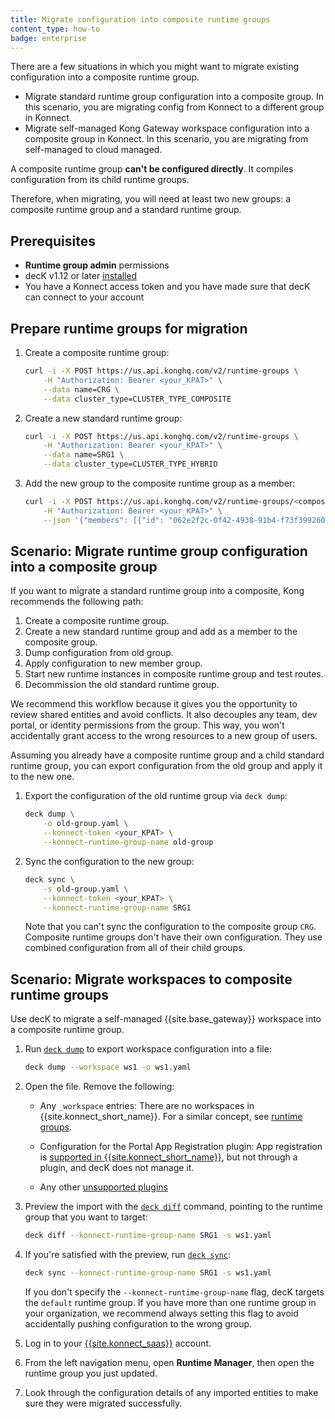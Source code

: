 ```yaml
---
title: Migrate configuration into composite runtime groups
content_type: how-to
badge: enterprise
---
```


There are a few situations in which you might want to migrate existing configuration into a composite runtime group.

* Migrate standard runtime group configuration into a composite group. In this scenario, you are migrating config from Konnect to a different group in Konnect.
* Migrate self-managed Kong Gateway workspace configuration into a composite group in Konnect. In this scenario, you are migrating from self-managed to cloud managed.

A composite runtime group **can't be configured directly**. It compiles configuration from its child runtime groups.

Therefore, when migrating, you will need at least two new groups: a composite runtime group and a standard runtime group.

## Prerequisites

* **Runtime group admin** permissions
* decK v1.12 or later [installed](/deck/latest/installation/)
* You have a Konnect access token and you have made sure that decK can connect to your account

## Prepare runtime groups for migration

1. Create a composite runtime group:

    ```sh
    curl -i -X POST https://us.api.konghq.com/v2/runtime-groups \
        -H "Authorization: Bearer <your_KPAT>" \
        --data name=CRG \
        --data cluster_type=CLUSTER_TYPE_COMPOSITE
    ```

1. Create a new standard runtime group:

    ```sh
    curl -i -X POST https://us.api.konghq.com/v2/runtime-groups \
        -H "Authorization: Bearer <your_KPAT>" \
        --data name=SRG1 \
        --data cluster_type=CLUSTER_TYPE_HYBRID
    ```

1. Add the new group to the composite runtime group as a member:

    ```sh
    curl -i -X POST https://us.api.konghq.com/v2/runtime-groups/<composite-group-ID>/composite-memberships/add \
        -H "Authorization: Bearer <your_KPAT>" \
        --json '{"members": [{"id": "062e2f2c-0f42-4938-91b4-f73f399260f5"}]}'
    ```

## Scenario: Migrate runtime group configuration into a composite group

If you want to migrate a standard runtime group into a composite, Kong recommends the following path:

1. Create a composite runtime group.
1. Create a new standard runtime group and add as a member to the composite group.
1. Dump configuration from old group.
1. Apply configuration to new member group.
1. Start new runtime instances in composite runtime group and test routes.
1. Decommission the old standard runtime group.

We recommend this workflow because it gives you the opportunity to review shared entities and avoid conflicts. 
It also decouples any team, dev portal, or identity permissions from the group. This way, you won't accidentally 
grant access to the wrong resources to a new group of users.

Assuming you already have a composite runtime group and a child standard runtime group, you can export configuration from the old group and apply it to the new one.

1. Export the configuration of the old runtime group via `deck dump`:

    ```sh
    deck dump \
        -o old-group.yaml \
        --konnect-token <your_KPAT> \
        --konnect-runtime-group-name old-group
    ```

1. Sync the configuration to the new group:

    ```sh
    deck sync \
        -s old-group.yaml \
        --konnect-token <your_KPAT> \
        --konnect-runtime-group-name SRG1
    ```

    Note that you can't sync the configuration to the composite group `CRG`. Composite runtime groups don't have their own configuration. They use combined configuration from all of their child groups.


## Scenario: Migrate workspaces to composite runtime groups

Use decK to migrate a self-managed {{site.base_gateway}} workspace into a composite runtime group.

1. Run [`deck dump`](/deck/latest/reference/deck_dump/) to export workspace configuration into a file:

    ```sh
    deck dump --workspace ws1 -o ws1.yaml
    ```

1. Open the file. Remove the following:

    * Any `_workspace` entries: There are no workspaces in {{site.konnect_short_name}}. For a similar
    concept, see [runtime groups](/konnect/runtime-manager/runtime-groups/).

    * Configuration for the Portal App Registration plugin: App registration is
    [supported in {{site.konnect_short_name}}](/konnect/dev-portal/applications/application-overview/),
    but not through a plugin, and decK does not manage it.

    * Any other [unsupported plugins](/konnect/compatibility/#plugin-compatibility)

1. Preview the import with the [`deck diff`](/deck/latest/reference/deck_diff/)
command, pointing to the runtime group that you want to target:

    ```sh
    deck diff --konnect-runtime-group-name SRG1 -s ws1.yaml
    ```

1. If you're satisfied with the preview, run [`deck sync`](/deck/latest/reference/deck_sync/):

    ```sh
    deck sync --konnect-runtime-group-name SRG1 -s ws1.yaml
    ```

    If you don't specify the `--konnect-runtime-group-name` flag, decK targets the
    `default` runtime group. If you have more than one runtime group in your
    organization, we recommend always setting this flag to avoid accidentally
    pushing configuration to the wrong group.

1. Log in to your [{{site.konnect_saas}}](http://cloud.konghq.com/login) account.

1. From the left navigation menu, open **Runtime Manager**, then open the runtime group
you just updated.

1. Look through the configuration details of any imported entities to make sure
they were migrated successfully.